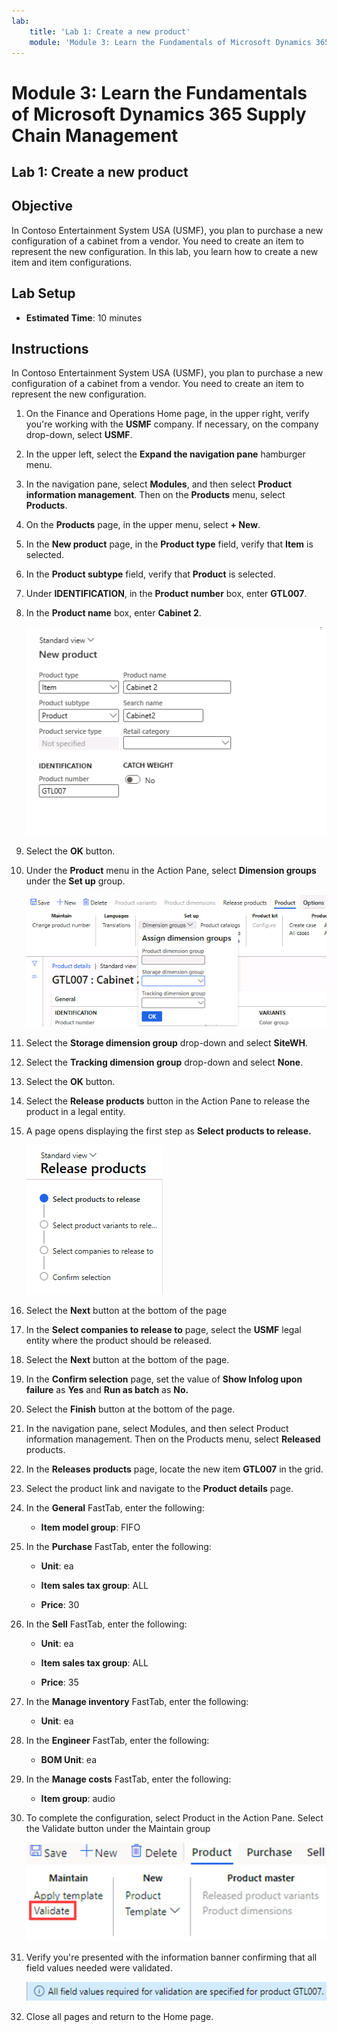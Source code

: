 ```yaml
---
lab:
    title: 'Lab 1: Create a new product'
    module: 'Module 3: Learn the Fundamentals of Microsoft Dynamics 365 Supply Chain Management'
---
```


# Module 3: Learn the Fundamentals of Microsoft Dynamics 365 Supply Chain Management

## Lab 1: Create a new product

## Objective

In Contoso Entertainment System USA (USMF), you plan to purchase a new configuration of a cabinet from a vendor. You need to create an item to represent the new configuration. In this lab, you learn how to create a new item and item configurations.

## Lab Setup

   - **Estimated Time**: 10 minutes

## Instructions

In Contoso Entertainment System USA (USMF), you plan to purchase a new configuration of a cabinet from a vendor. You need to create an item to represent the new configuration.

1.  On the Finance and Operations Home page, in the upper right, verify you're working with the **USMF** company. If necessary, on the company drop-down, select **USMF**.

2.  In the upper left, select the **Expand the navigation pane** hamburger menu.

3.  In the navigation pane, select **Modules**, and then select **Product information management**. Then on the **Products** menu, select **Products**.

4.  On the **Products** page, in the upper menu, select **+ New**.

5.  In the **New product** page, in the **Product type** field, verify that **Item** is selected.

6.  In the **Product subtype** field, verify that **Product** is selected.

7.  Under **IDENTIFICATION**, in the **Product number** box, enter **GTL007**.

8.  In the **Product name** box, enter **Cabinet 2**.

    ![Screenshot depicts the standard view of the new product creation page.](media/03-learn-the-fundamentals-of-dynamics-365-supply-chain-management-07.png)

9.  Select the **OK** button.

10. Under the **Product** menu in the Action Pane, select **Dimension groups** under the **Set up** group.

    ![Screenshot depicts the set up option under the product menu where the different dimension group details can be added.](media/03-learn-the-fundamentals-of-dynamics-365-supply-chain-management-08.png)

11. Select the **Storage dimension group** drop-down and select **SiteWH**.

12. Select the **Tracking dimension group** drop-down and select **None**.

13. Select the **OK** button.

14. Select the **Release products** button in the Action Pane to release the product in a legal entity.

15. A page opens displaying the first step as **Select products to release.**

    ![Screenshot depicts the standard view of the release products page.](media/03-learn-the-fundamentals-of-dynamics-365-supply-chain-management-09.png)

16. Select the **Next** button at the bottom of the page

17. In the **Select companies to release to** page, select the **USMF** legal entity where the product should be released.

18. Select the **Next** button at the bottom of the page.

19. In the **Confirm selection** page, set the value of **Show Infolog upon failure** as **Yes** and **Run as batch** as **No.**

20. Select the **Finish** button at the bottom of the page.

21. In the navigation pane, select Modules, and then select Product information management. Then on the Products menu, select **Released** products.

22. In the **Releases** **products** page, locate the new item **GTL007** in the grid. 

23. Select the product link and navigate to the **Product details** page.

24. In the **General** FastTab, enter the following:

	- **Item model group**: FIFO

25. In the **Purchase** FastTab, enter the following:

	- **Unit**: ea

	- **Item sales tax group**: ALL

	- **Price**: 30

26. In the **Sell** FastTab, enter the following:

	- **Unit**: ea

	- **Item sales tax group**: ALL

	- **Price**: 35

27. In the **Manage inventory** FastTab, enter the following:

	- **Unit**: ea

28. In the **Engineer** FastTab, enter the following:

	- **BOM Unit**: ea

29. In the **Manage costs** FastTab, enter the following:

	- **Item group**: audio

30. To complete the configuration, select Product in the Action Pane. Select the Validate button under the Maintain group

    ![Screenshot depicts the Maintain group under the Product button in the action pane. The Validate button in the Maintain group is selected.](media/03-learn-the-fundamentals-of-dynamics-365-supply-chain-management-10.png)

31. Verify you're presented with the information banner confirming that all field values needed were validated.

    ![Screenshot depicts information banner confirming that all field values needed were validated. ](media/03-learn-the-fundamentals-of-dynamics-365-supply-chain-management-11.png)

32. Close all pages and return to the Home page.
